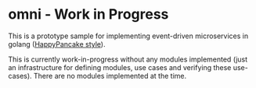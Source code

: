 # omni - Work in Progress

This is a prototype sample for implementing event-driven microservices in golang ([HappyPancake style](http://abdullin.com/happypancake/)). 

This is currently work-in-progress without any modules implemented (just an infrastructure for defining modules, use cases and verifying these use-cases). There are no modules implemented at the time.
